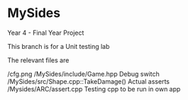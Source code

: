 # MySides
Year 4 - Final Year Project

This branch is for a Unit testing lab

The relevant files are

/cfg.png
/MySides/include/Game.hpp				Debug switch
/MySides/src/Shape.cpp::TakeDamage()	Actual asserts
/Mysides/ARC/assert.cpp					Testing cpp to be run in own app